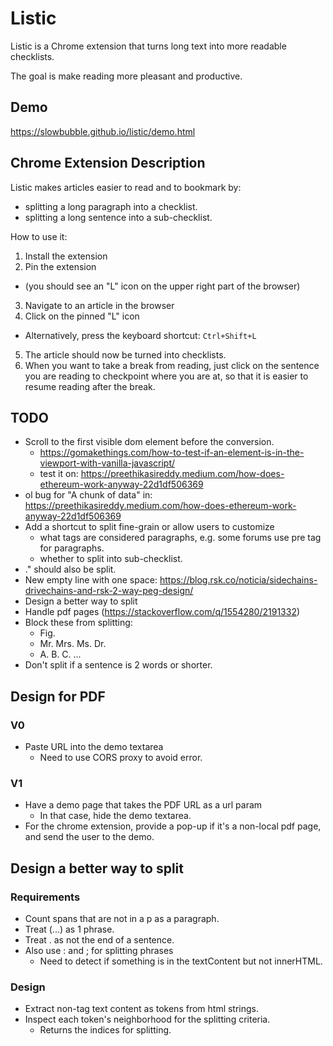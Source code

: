 # Listic

Listic is a Chrome extension that turns long text into more readable checklists.

The goal is make reading more pleasant and productive.

## Demo

https://slowbubble.github.io/listic/demo.html

## Chrome Extension Description

Listic makes articles easier to read and to bookmark by:
- splitting a long paragraph into a checklist.
- splitting a long sentence into a sub-checklist.

How to use it:
1. Install the extension
2. Pin the extension
  - (you should see an "L" icon on the upper right part of the browser)
3. Navigate to an article in the browser
4. Click on the pinned "L" icon
  - Alternatively, press the keyboard shortcut: `Ctrl+Shift+L`
5. The article should now be turned into checklists.
6. When you want to take a break from reading, just click on the sentence you are reading to checkpoint where you are at, so that it is easier to resume reading after the break.

## TODO

- Scroll to the first visible dom element before the conversion.
  - https://gomakethings.com/how-to-test-if-an-element-is-in-the-viewport-with-vanilla-javascript/
  - test it on: https://preethikasireddy.medium.com/how-does-ethereum-work-anyway-22d1df506369
- ol bug for "A chunk of data" in: https://preethikasireddy.medium.com/how-does-ethereum-work-anyway-22d1df506369
- Add a shortcut to split fine-grain or allow users to customize
  - what tags are considered paragraphs, e.g. some forums use pre tag for paragraphs.
  - whether to split into sub-checklist.
- ." should also be split.
- New empty line with one space: https://blog.rsk.co/noticia/sidechains-drivechains-and-rsk-2-way-peg-design/
- Design a better way to split
- Handle pdf pages (https://stackoverflow.com/q/1554280/2191332)
- Block these from splitting:
  - Fig.
  - Mr. Mrs. Ms. Dr.
  - A. B. C. ...
- Don't split if a sentence is 2 words or shorter.

## Design for PDF

### V0
- Paste URL into the demo textarea
  - Need to use CORS proxy to avoid error.

### V1

- Have a demo page that takes the PDF URL as a url param
  - In that case, hide the demo textarea.
- For the chrome extension, provide a pop-up if it's a non-local pdf page, and send the user to the demo.

## Design a better way to split

### Requirements

* Count spans that are not in a p as a paragraph.
* Treat (...) as 1 phrase.
* Treat <Space><Capital Letter>. as not the end of a sentence.
* Also use : and ; for splitting phrases
  - Need to detect if something is in the textContent but not innerHTML.

### Design

- Extract non-tag text content as tokens from html strings.
- Inspect each token's neighborhood for the splitting criteria.
  - Returns the indices for splitting.



